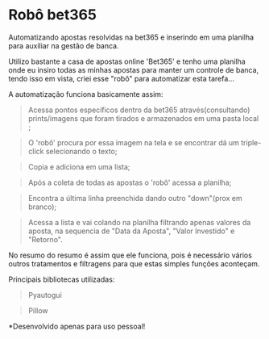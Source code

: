 # Robô bet365

Automatizando apostas resolvidas na bet365 e inserindo em uma planilha para auxiliar na gestão de banca.

Utilizo bastante a casa de apostas online 'Bet365' e tenho uma planilha onde eu insiro todas as minhas apostas para manter
um controle de banca, tendo isso em vista, criei esse "robô" para automatizar esta tarefa...

A automatização funciona basicamente assim:
> Acessa pontos específicos dentro da bet365 através(consultando) prints/imagens que foram tirados e armazenados em uma pasta local ;

> O 'robô' procura por essa imagem na tela e se encontrar dá um triple-click selecionando o texto;

> Copia e adiciona em uma lista;

> Após a coleta de todas as apostas o 'robô' acessa a planilha;

> Encontra a última linha preenchida dando outro "down"(prox em branco);

> Acessa a lista e vai colando na planilha filtrando apenas valores da aposta, 
na sequencia de "Data da Aposta", "Valor Investido" e "Retorno".

No resumo do  resumo é assim que ele funciona, pois é necessário vários outros tratamentos e filtragens
para que estas simples funções aconteçam.

Principais bibliotecas  utilizadas:

> Pyautogui

> Pillow


*Desenvolvido apenas para uso pessoal!

